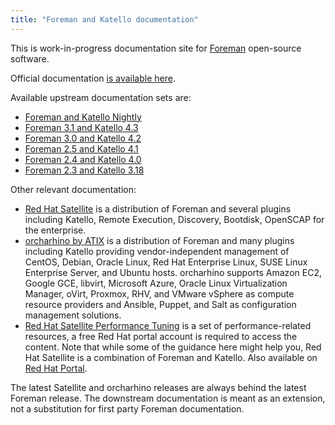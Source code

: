 ```yaml
---
title: "Foreman and Katello documentation"
---
```


This is work-in-progress documentation site for <a href="https://www.theforeman.org">Foreman</a> open-source software.

Official documentation [is available here](https://theforeman.org/manuals/latest/index.html).

Available upstream documentation sets are:

* [Foreman and Katello Nightly](/nightly.html)
* [Foreman 3.1 and Katello 4.3](/3.1.html)
* [Foreman 3.0 and Katello 4.2](/3.0.html)
* [Foreman 2.5 and Katello 4.1](/2.5.html)
* [Foreman 2.4 and Katello 4.0](/2.4.html)
* [Foreman 2.3 and Katello 3.18](/2.3.html)

Other relevant documentation:

* [Red Hat Satellite](https://access.redhat.com/documentation/en-us/red_hat_satellite) is a distribution of Foreman and several plugins including Katello, Remote Execution, Discovery, Bootdisk, OpenSCAP for the enterprise.
* [orcharhino by ATIX](https://docs.orcharhino.com/or/docs/index.html) is a distribution of Foreman and many plugins including Katello providing vendor-independent management of CentOS, Debian, Oracle Linux, Red Hat Enterprise Linux, SUSE Linux Enterprise Server, and Ubuntu hosts. orcharhino supports Amazon EC2, Google GCE, libvirt, Microsoft Azure, Oracle Linux Virtualization Manager, oVirt, Proxmox, RHV, and VMware vSphere as compute resource providers and Ansible, Puppet, and Salt as configuration management solutions.
* [Red Hat Satellite Performance Tuning](https://redhatsatellite.github.io/satellite-performance-tuning/) is a set of performance-related resources, a free Red Hat portal account is required to access the content. Note that while some of the guidance here might help you, Red Hat Satellite is a combination of Foreman and Katello. Also available on [Red Hat Portal](https://redhatsatellite.github.io/satellite-performance-tuning/).

The latest Satellite and orcharhino releases are always behind the latest Foreman release. The downstream documentation is meant as an extension, not a substitution for first party Foreman documentation.
